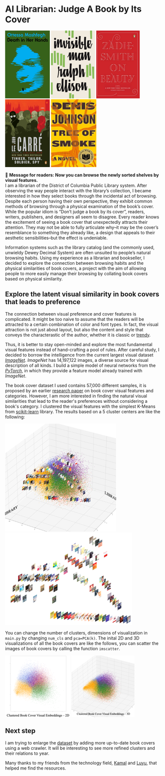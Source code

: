 # AI Librarian: Judge A Book by Its Cover


<p float="left">
  <img src="/bookcovers/Death in Her Hands.jpg" height="220" />
  <img src="bookcovers/Invisible Man.jpg" height="220" /> 
  <img src="/bookcovers/On Beauty.jpg" height="220" />
  <img src="/bookcovers/Tinker Tailor.jpg" height="220" />
  <img src="/bookcovers/Tree of Smoke.jpg" height="220" />
</p>

:email: 
**Message for readers: Now you can browse the newly sorted shelves by visual features.** </br>
I am a librarian of the District of Columbia Public Library system. After observing the way people interact with the library’s collection, I became interested in how they select books through the incidental act of browsing. Despite each person having their own perspective, they exhibit common methods of browsing through a physical examination of the book’s cover. While the popular idiom is “Don’t judge a book by its cover”, readers, writers, publishers, and designers all seem to disagree. Every reader knows the excitement of seeing a book cover that unexpectedly attracts their attention. They may not be able to fully articulate why–it may be the cover’s resemblance to something they already like, a design that appeals to their aesthetic sensibilities–but the effect is undeniable.


Information systems such as the library catalog (and the commonly used, unwieldy Dewey Decimal System) are often unsuited to people’s natural browsing habits.  Using my experience as a librarian and bookseller, I decided to explore the connection between browsing habits and the physical similarities of book covers, a project with the aim of allowing people to more easily manage their browsing by collating book covers based on physical similarity. 


## Explore the latent visual similarity in book covers that leads to preference
The connection between visual preference and cover features is complicated. It might be too naive to assume that the readers will be attracted to a certain combination of color and font types. In fact, the visual attraction is not just about layout, but also the content and style that conveys the characterastic of the author, whether it is classic or [trendy](https://www.designhill.com/design-blog/top-book-cover-design-trends/).

Thus, it is better to stay open-minded and explore the most fundamental visual features instead of hand-crafting a pool of rules. After careful study, I decided to borrow the intelligence from the current largest visual dataset [*ImageNet*](https://www.image-net.org/update-mar-11-2021.php). *ImageNet* has 14,197,122 images, a diverse source for visual description of all kinds. I build a simple model of neural networks from the [*PyTorch*](https://pytorch.org/), in which they provide a feature model already trained with *ImageNet*.

The book cover dataset I used contains 57,000 different samples, it is proposed by an earlier [research paper](https://arxiv.org/pdf/1610.09204.pdf) on book cover visual features and categories. However, I am more interested in finding the natural visual similarities that lead to the reader's preferences without considering a book's category. I clustered the visual features with the simplest K-Means from [scikit-learn](https://scikit-learn.org/stable/) library. The results based on a 5 cluster centers are like the following:

<p float="left">
  <img src="3d_books.png" height="350" />
  <img src="raw_books.png" height="300" /> 
</p>

You can change the number of clusters, dimensions of visualization in `main.py` by changing `num_cls` and `pca=PCA(k)`.
The inital 2D and 3D visualizations of all the book covers are like the follows, you can scatter the images of book covers by calling the function `imscatter`.

<p float="left">
  <img src="2d_clustering.png" height="200" />
  <img src="3d_clustering.png" height="200" /> 
</p>


## Next step
I am trying to enlarge the [dataset](https://arxiv.org/pdf/1610.09204.pdf) by adding more up-to-date book covers using a web crawler.
It will be interesting to see more refined clusters and their relations to year.


Many thanks to my friends from the technology field, [Kamal](https://kampta.github.io/) and [Luyu](http://www.loyo.me/), that helped me find the resources.

